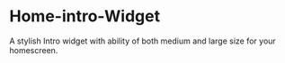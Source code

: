 # Home-intro-Widget

A stylish Intro widget with ability of both medium and large size for your homescreen.
